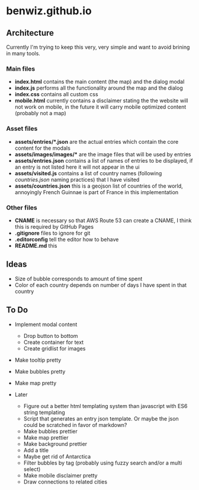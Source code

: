 # benwiz.github.io

## Architecture

Currently I'm trying to keep this very, very simple and want to avoid brining in many tools.

### Main files

- **index.html** contains the main content (the map) and the dialog modal
- **index.js** performs all the functionality around the map and the dialog
- **index.css** contains all custom css
- **mobile.html** currently contains a disclaimer stating the the website will not work on mobile, in the future it will carry mobile optimized content (probably not a map)

### Asset files

- **assets/entries/\*.json** are the actual entries which contain the core content for the modals
- **assets/images/images/\*** are the image files that will be used by entries
- **assets/entries.json** contains a list of names of entries to be displayed, if an entry is not listed here it will not appear in the ui
- **assets/visited.js** contains a list of country names (following _countries.json_ naming practices) that I have visited
- **assets/countries.json** this is a geojson list of countries of the world, annoyingly French Guinnae is part of France in this implementation

### Other files

- **CNAME** is necessary so that AWS Route 53 can create a CNAME, I think this is required by GitHub Pages
- **.gitignore** files to ignore for git
- **.editorconfig** tell the editor how to behave
- **README.md** this

## Ideas

- Size of bubble corresponds to amount of time spent
- Color of each country depends on number of days I have spent in that country

## To Do

- Implement modal content
  - Drop button to bottom
  - Create container for text
  - Create gridlist for images
- Make tooltip pretty
- Make bubbles pretty
- Make map pretty

- Later
  - Figure out a better html templating system than javascript with ES6 string templating
  - Script that generates an entry json template. Or maybe the json could be scratched in favor of markdown?
  - Make bubbles prettier
  - Make map prettier
  - Make background prettier
  - Add a title
  - Maybe get rid of Antarctica
  - Filter bubbles by tag (probably using fuzzy search and/or a multi select)
  - Make mobile disclaimer pretty
  - Draw connections to related cities
